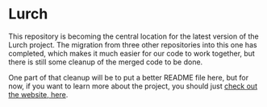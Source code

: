 
# Lurch

This repository is becoming the central location for the latest version of the Lurch project.
The migration from three other repositories into this one has completed,
which makes it much easier for our code to work together, but there is still some
cleanup of the merged code to be done.

One part of that cleanup will be to put a better README file here, but for now,
if you want to learn more about the project, you should just
[check out the website, here](http://lurchmath.github.io).
